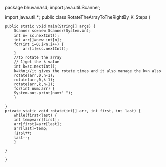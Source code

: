package bhuvanasd;
import java.util.Scanner;

import java.util.*;
public class RotateTheArrayToTheRightBy_K_Steps {

	public static void main(String[] args) {
		Scanner sc=new Scanner(System.in);
		int n= sc.nextInt();
		int arr[]=new int[n];
		for(int i=0;i<n;i++) {
			arr[i]=sc.nextInt();
		}
		//to rotate the array
		// 1)get the k value
		int k=sc.nextInt();
		k=k%n;//it gives the rotate times and it also manage the k>n also
		rotate(arr,0,n-1);
		rotate(arr,0,k-1);
		rotate(arr,k,n-1);
		for(int num:arr) {
		System.out.print(num+" ");
		}
		
	}
	private static void rotate(int[] arr, int first, int last) {
		while(first<last) {
		int temp=arr[first];
		arr[first]=arr[last];
		arr[last]=temp;
		first++;
		last--;
		}
		
	}
	
	}
